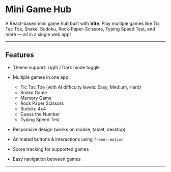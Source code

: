 #  Mini Game Hub

A React-based mini game hub built with **Vite**. Play multiple games like Tic Tac Toe, Snake, Sudoku, Rock-Paper-Scissors, Typing Speed Test, and more — all in a single web app!

---

##  Features

*  Theme support: Light / Dark mode toggle
* Multiple games in one app:

  * Tic Tac Toe (with AI difficulty levels: Easy, Medium, Hard)
  * Snake Game
  * Memory Game
  * Rock Paper Scissors
  * Sudoku 4x4
  * Guess the Number
  * Typing Speed Test
*  Responsive design (works on mobile, tablet, desktop)
*  Animated buttons & interactions using `framer-motion`
*  Score tracking for supported games
*  Easy navigation between games

---

